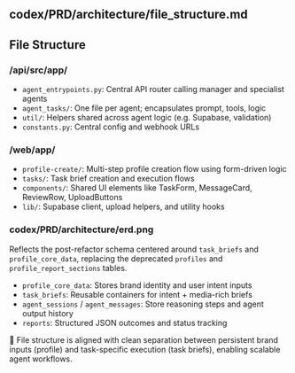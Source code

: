## codex/PRD/architecture/file_structure.md

## File Structure

### /api/src/app/

* `agent_entrypoints.py`: Central API router calling manager and specialist agents
* `agent_tasks/`: One file per agent; encapsulates prompt, tools, logic
* `util/`: Helpers shared across agent logic (e.g. Supabase, validation)
* `constants.py`: Central config and webhook URLs

### /web/app/

* `profile-create/`: Multi-step profile creation flow using form-driven logic
* `tasks/`: Task brief creation and execution flows
* `components/`: Shared UI elements like TaskForm, MessageCard, ReviewRow, UploadButtons
* `lib/`: Supabase client, upload helpers, and utility hooks

### codex/PRD/architecture/erd.png

Reflects the post-refactor schema centered around `task_briefs` and `profile_core_data`, replacing the deprecated `profiles` and `profile_report_sections` tables.

* `profile_core_data`: Stores brand identity and user intent inputs
* `task_briefs`: Reusable containers for intent + media-rich briefs
* `agent_sessions` / `agent_messages`: Store reasoning steps and agent output history
* `reports`: Structured JSON outcomes and status tracking

📌 File structure is aligned with clean separation between persistent brand inputs (profile) and task-specific execution (task briefs), enabling scalable agent workflows.
